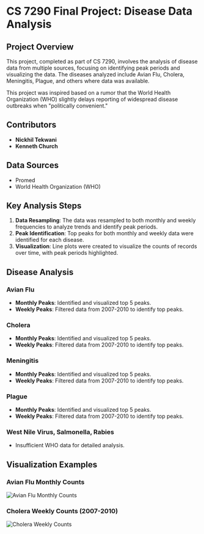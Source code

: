 # CS 7290 Final Project: Disease Data Analysis

## Project Overview
This project, completed as part of CS 7290, involves the analysis of disease data from multiple sources, focusing on identifying peak periods and visualizing the data. The diseases analyzed include Avian Flu, Cholera, Meningitis, Plague, and others where data was available. 

This project was inspired based on a rumor that the World Health Organization (WHO) slightly delays reporting of widespread disease outbreaks when "politically convenient." 

## Contributors
- **Nickhil Tekwani**
- **Kenneth Church**

## Data Sources
- Promed
- World Health Organization (WHO)

## Key Analysis Steps
1. **Data Resampling**: The data was resampled to both monthly and weekly frequencies to analyze trends and identify peak periods.
2. **Peak Identification**: Top peaks for both monthly and weekly data were identified for each disease.
3. **Visualization**: Line plots were created to visualize the counts of records over time, with peak periods highlighted.

## Disease Analysis
### Avian Flu
- **Monthly Peaks**: Identified and visualized top 5 peaks.
- **Weekly Peaks**: Filtered data from 2007-2010 to identify top peaks.

### Cholera
- **Monthly Peaks**: Identified and visualized top 5 peaks.
- **Weekly Peaks**: Filtered data from 2007-2010 to identify top peaks.

### Meningitis
- **Monthly Peaks**: Identified and visualized top 5 peaks.
- **Weekly Peaks**: Filtered data from 2007-2010 to identify top peaks.

### Plague
- **Monthly Peaks**: Identified and visualized top 5 peaks.
- **Weekly Peaks**: Filtered data from 2007-2010 to identify top peaks.

### West Nile Virus, Salmonella, Rabies
- Insufficient WHO data for detailed analysis.

## Visualization Examples
### Avian Flu Monthly Counts
![Avian Flu Monthly Counts](images/avian_flu_monthly_counts.png)

### Cholera Weekly Counts (2007-2010)
![Cholera Weekly Counts](images/cholera_weekly_counts.png)
